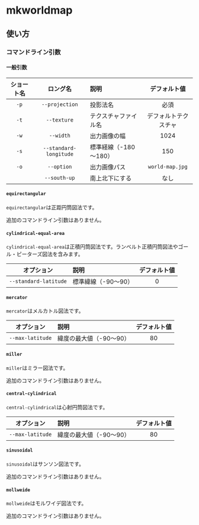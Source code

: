 # mkworldmap

## 使い方

### コマンドライン引数
#### 一般引数
| ショート名 | ロング名 | 説明 | デフォルト値 |
|:-:|:-:|:-|:-:|
| `-p` | `--projection` | 投影法名 | 必須  |
| `-t` | `--texture` | テクスチャファイル名 | デフォルトテクスチャ |
| `-w` | `--width` | 出力画像の幅 | 1024 |
| `-s` | `--standard-longitude` | 標準経線（-180～180） | 150 |
| `-o` | `--option` | 出力画像パス | `world-map.jpg` |
| | `--south-up` | 南上北下にする | なし |

#### `equirectangular`
`equirectangular`は正距円筒図法です。

追加のコマンドライン引数はありません。

#### `cylindrical-equal-area`
`cylindrical-equal-area`は正積円筒図法です。ランベルト正積円筒図法やゴール・ピーターズ図法を含みます。

| オプション | 説明 | デフォルト値 |
|:-:|:-|:-:|
| `--standard-latitude` | 標準緯線（-90～90） | 0 |

#### `mercator`
`mercator`はメルカトル図法です。

| オプション | 説明 | デフォルト値 |
|:-:|:-|:-:|
| `--max-latitude` | 緯度の最大値（-90～90） | 80 |

#### `miller`
`miller`はミラー図法です。

追加のコマンドライン引数はありません。

#### `central-cylindrical`
`central-cylindrical`は心射円筒図法です。

| オプション | 説明 | デフォルト値 |
|:-:|:-|:-:|
| `--max-latitude` | 緯度の最大値（-90～90） | 80 |

#### `sinusoidal`
`sinusoidal`はサンソン図法です。

追加のコマンドライン引数はありません。

#### `mollweide`
`mollweide`はモルワイデ図法です。

追加のコマンドライン引数はありません。
